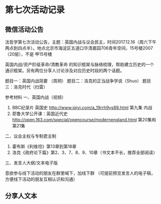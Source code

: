 # 第七次活动记录

## 微信活动公告

法哲学第七次活动公告，主题：英国内战与议会民主，时间2017.12.16（周六下午两点到四点半）。地点北京市海淀区五道口华清嘉园706青年空间，15号楼2007（20层），不是 甲15号楼

英国内战/资产阶级革命/清教革命 的知识框架与脉络梳理，帮助建立历史的一个通识框架。另有两位分享人讨论涉及对应历史时段的两个话题。

题目一：英国内战简要 （周玥）
题目二：洛克的正当战争学说（Shuo）
题目三：洛克时代（扫雷）


参考材料
一、英国内战（视频）
1. BBC纪录片 英国史 http://www.iqiyi.com/a_19rrh9ys89.html 第九集 内战
2. 耶鲁大学公开课：英国近代史 http://open.163.com/special/opencourse/modernengland.html  第20集和第21集

二、议会主权与专制君主制
1. 霍布斯《利维坦》第13章到第18章
2. 洛克《政府论下篇》第2、3、7、8、9、10章（书文本不长，推荐全部阅读）

三、发言人大纲/文本电子版

意欲参与线下活动的朋友在群里喊下，加线下群 （可提前预览发言人的电子稿，方便线下活动的朋友互相认识和沟通）

## 分享人文本
